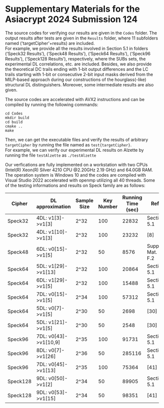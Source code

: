 # Supplementary Materials for the Asiacrypt 2024 Submission 124
 



The source codes for verifying our results are given in the `Codes` folder. 
The output results after tests are given in the `Results` folder, where 11 subfolders named ('targetCipher'+results) are included.  
For example, we provide all the results involved in Section 5.1 in folders (‘Speck32 Results’), (‘Speck48 Results’), (‘Speck64 Results’), 
(‘Speck96 Results’), (‘Speck128 Results’), respectively, where the SUBs sets, the experimental DL correlations, etc. are included. 
Besides, we also provide the theoretical DC trails ending with 1-bit output differences and the LC trails starting with 1-bit or consecutive 2-bit input masks 
derived from the MILP-based approach during our constructions of the hourglass(-like) structural DL distinguishers. Moreover, some intermediate results are also given. 


The source codes are accelerated with AVX2 instructions and can be compiled by running the following commands:
```
cd Codes
mkdir build
cd build
cmake ..
make
```
Then, we can get the executable files and verify the results of arbitrary `targetCipher` by running the file named as `test{targetCipher}`.  
For example, we can verify our experimental DL results on Alzette by running the file `testAlzette` as
``
./testAlzette
``

Our verfications are fully implemented on a workstation with two CPUs (Intel(R) Xeon(R) Silver 4210 CPU @2.20GHz 2.19 GHz) and 64.0GB RAM. The operation system is Windows 10 and the codes are compiled with Visual Studio 2022 accelerated with openmp utilizing all 40 threads.
Some of the testing informations and results on Speck family are as follows:

|Cipher |DL approximation |Sample Size|   Key Number|Running Time (sec)|Ref.
|----|----|----|----|----|----|
|Speck32 |   4DL: v1[3]->v1[3]|       2^32  |         100  |         22832  |     Section 5.1|
|Speck32 |   4DL: v1[10]->v1[3] |     2^32 |          100   |        23232 |        [8]
|Speck48 |   6DL: v0[15]->v1[5]|     2^32 |           50 |          8576    |    Supp. Mat. F.2|
|Speck64  |  5DL: v1[29]->v1[13]   |  2^32  |         100 |          20864  |     Section 5.1|
|Speck64   | 6DL: v1[29]->v1[5]   |   2^32   |        100    |       15488    |   Section 5.1|
|Speck64  |  7DL: v0[15]->v1[5]      |2^34    |       100     |      57312    |   Section 5.1|
|Speck64 |   5DL: v0[7]->v1[5]      | 2^30     |       50    |       2698     |     [30]|
|Speck64  |  5DL: v1[21]->v1[5]      |2^30   |         50     |      2548     |     [30]|
|Speck96   | 7DL: v0[43]->v1[10,9]   |2^35       |    100          | 91731   |    Section 5.1|
|Speck96    |8DL: v0[7]->v1[26]      |2^36      |      50    |       285116 |     Section 5.1  |
|Speck96  |  7DL: v0[45]->v1[13]  |   2^35   |        100   |        75364    |     [41]  |
|Speck128  | 9DL: v0[50]->v1[2]   |   2^34        |    50        |  89905     |  Section 5.1 |
|Speck128  | 9DL: v0[53]->v1[15]     |2^34     |       50     |      98351   |      [41] |  